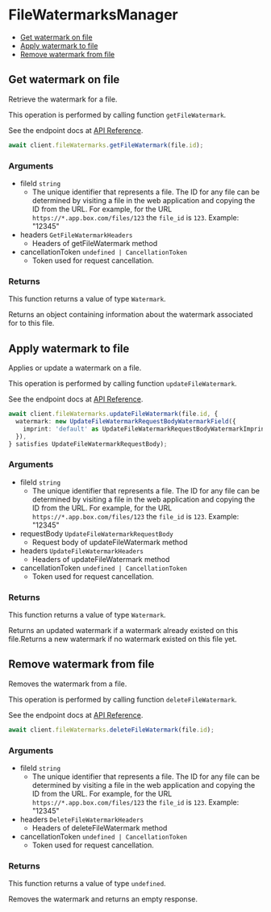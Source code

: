 # FileWatermarksManager

- [Get watermark on file](#get-watermark-on-file)
- [Apply watermark to file](#apply-watermark-to-file)
- [Remove watermark from file](#remove-watermark-from-file)

## Get watermark on file

Retrieve the watermark for a file.

This operation is performed by calling function `getFileWatermark`.

See the endpoint docs at
[API Reference](https://developer.box.com/reference/get-files-id-watermark/).

<!-- sample get_files_id_watermark -->

```ts
await client.fileWatermarks.getFileWatermark(file.id);
```

### Arguments

- fileId `string`
  - The unique identifier that represents a file. The ID for any file can be determined by visiting a file in the web application and copying the ID from the URL. For example, for the URL `https://*.app.box.com/files/123` the `file_id` is `123`. Example: "12345"
- headers `GetFileWatermarkHeaders`
  - Headers of getFileWatermark method
- cancellationToken `undefined | CancellationToken`
  - Token used for request cancellation.

### Returns

This function returns a value of type `Watermark`.

Returns an object containing information about the
watermark associated for to this file.

## Apply watermark to file

Applies or update a watermark on a file.

This operation is performed by calling function `updateFileWatermark`.

See the endpoint docs at
[API Reference](https://developer.box.com/reference/put-files-id-watermark/).

<!-- sample put_files_id_watermark -->

```ts
await client.fileWatermarks.updateFileWatermark(file.id, {
  watermark: new UpdateFileWatermarkRequestBodyWatermarkField({
    imprint: 'default' as UpdateFileWatermarkRequestBodyWatermarkImprintField,
  }),
} satisfies UpdateFileWatermarkRequestBody);
```

### Arguments

- fileId `string`
  - The unique identifier that represents a file. The ID for any file can be determined by visiting a file in the web application and copying the ID from the URL. For example, for the URL `https://*.app.box.com/files/123` the `file_id` is `123`. Example: "12345"
- requestBody `UpdateFileWatermarkRequestBody`
  - Request body of updateFileWatermark method
- headers `UpdateFileWatermarkHeaders`
  - Headers of updateFileWatermark method
- cancellationToken `undefined | CancellationToken`
  - Token used for request cancellation.

### Returns

This function returns a value of type `Watermark`.

Returns an updated watermark if a watermark already
existed on this file.Returns a new watermark if no watermark existed on
this file yet.

## Remove watermark from file

Removes the watermark from a file.

This operation is performed by calling function `deleteFileWatermark`.

See the endpoint docs at
[API Reference](https://developer.box.com/reference/delete-files-id-watermark/).

<!-- sample delete_files_id_watermark -->

```ts
await client.fileWatermarks.deleteFileWatermark(file.id);
```

### Arguments

- fileId `string`
  - The unique identifier that represents a file. The ID for any file can be determined by visiting a file in the web application and copying the ID from the URL. For example, for the URL `https://*.app.box.com/files/123` the `file_id` is `123`. Example: "12345"
- headers `DeleteFileWatermarkHeaders`
  - Headers of deleteFileWatermark method
- cancellationToken `undefined | CancellationToken`
  - Token used for request cancellation.

### Returns

This function returns a value of type `undefined`.

Removes the watermark and returns an empty response.
